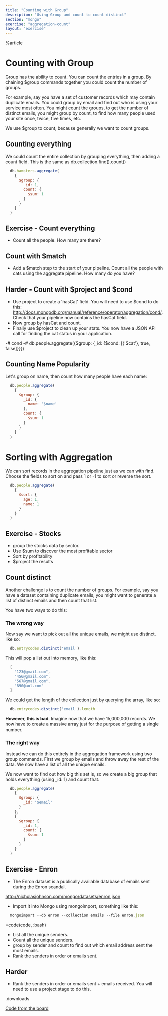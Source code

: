 ```yaml
---
title: "Counting with Group"
description: "Using Group and count to count distinct"
section: "mongo"
exercise: "aggregation-count"
layout: "exercise"
---
```


%article


# Counting with Group

Group has the ability to count. You can count the entries in a group. By chaining $group commands together you could count the number of groups.

For example, say you have a set of customer records which may contain duplicate emails. You could group by email and find out who is using your service most often. You might count the groups, to get the number of distinct emails, you might group by count, to find how many people used your site once, twice, five times, etc.

We use $group to count, because generally we want to count groups.

## Counting everything

We could count the entire collection by grouping everything, then adding a count field. This is the same as db.collection.find().count()

```js
  db.hamsters.aggregate(
    {
      $group: {
        _id: 1,
        count: {
          $sum: 1
        }
      }
    }
  )
```





## Exercise - Count everything

* Count all the people. How many are there?

## Count with $match

* Add a $match step to the start of your pipeline. Count all the people with cats using the aggregate pipeline. How many do you have?

## Harder - Count with $project and $cond

* Use project to create a 'hasCat' field. You will need to use $cond to do this: <http://docs.mongodb.org/manual/reference/operator/aggregation/cond/>. Check that your pipeline now contains the hasCat field.
* Now group by hasCat and count.
* Finally use $project to clean up your stats. You now have a JSON API call for finding the cat status in your application.


-# cond
-# db.people.aggregate({$group: {_id: {$cond: [{'$cat'}, true, false]}}})




## Counting Name Popularity

Let's group on name, then count how many people have each name:

```js
  db.people.aggregate(
    {
      $group: {
        _id: {
          name: '$name'
        },
        count: {
          $sum: 1
        }
      }
    }
  )
```





# Sorting with Aggregation

We can sort records in the aggregation pipeline just as we can with find. Choose the fields to sort on and pass 1 or -1 to sort or reverse the sort.

```js
  db.people.aggregate(
    {
      $sort: {
        age: 1,
        name: 1
      }
    }
  )
```






## Exercise - Stocks

* group the stocks data by sector.
* Use $sum to discover the most profitable sector
* Sort by profitability
* $project the results





## Count distinct

Another challenge is to count the number of groups. For example, say you have a dataset containing duplicate emails, you might want to generate a list of distinct emails and then count that list.

You have two ways to do this:

### The wrong way

Now say we want to pick out all the unique emails, we might use distinct, like so:


```js
  db.entrycodes.distinct('email')
```






This will pop a list out into memory, like this:


```js
  [
    "123@gmail.com",
    "456@gmail.com",
    "567@gmail.com",
    "890@aol.com"
  ]
```






We could get the length of the collection just by querying the array, like so:


```js
  db.entrycodes.distinct('email').length
```






**However, this is bad**. Imagine now that we have 15,000,000 records. We now have to create a massive array just for the purpose of getting a single number.

### The right way

Instead we can do this entirely in the aggregation framework using two group commands. First we group by emails and throw away the rest of the data. We now have a list of all the unique emails.

We now want to find out how big this set is, so we create a big group that holds everything (using _id: 1) and count that.

```js
  db.people.aggregate(
    {
      $group: {
        _id: '$email'
      }
    },
    {
      $group: {
        _id: 1,
        count: {
          $sum: 1
        }
      }
    }
  )
```








## Exercise - Enron

* The Enron dataset is a publically available database of emails sent during the Enron scandal.

<http://nicholasjohnson.com/mongo/datasets/enron.json>

* Import it into Mongo using mongoimport, something like this:

```js
  mongoimport --db enron --collection emails --file enron.json
```

=code(code, :bash)



* List all the unique senders.
* Count all the unique senders.
* group by sender and count to find out which email address sent the most emails.
* Rank the senders in order or emails sent.

## Harder

* Rank the senders in order or emails sent + emails received. You will need to use a project stage to do this.

.downloads

[Code from the board](https://www.dropbox.com/sh/js08yz9vhsb47w7/AABv4Z5wD5wXtkqKULKAQwjLa?dl=1)


